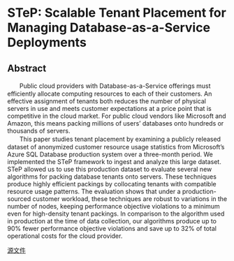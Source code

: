 # STeP: Scalable Tenant Placement for Managing Database-as-a-Service Deployments

## Abstract
　　Public cloud providers with Database-as-a-Service offerings must efficiently allocate computing resources to each of their customers. An effective assignment of tenants both reduces the number of physical servers in use and meets customer expectations at a price point that is competitive in the cloud market. For public cloud vendors like Microsoft and Amazon, this means packing millions of users’ databases onto hundreds or thousands of servers.  
　　This paper studies tenant placement by examining a publicly released dataset of anonymized customer resource usage statistics from Microsoft’s Azure SQL Database production system over a three-month period. We implemented the STeP framework to ingest and analyze this large dataset. STeP allowed us to use this production dataset to evaluate several new algorithms for packing database tenants onto servers. These techniques produce highly efficient packings by collocating tenants with compatible resource usage patterns. The evaluation shows that under a production-sourced customer workload, these techniques are robust to variations in the number of nodes, keeping performance objective violations to a minimum even for high-density tenant packings. In comparison to the algorithm used in production at the time of data collection, our algorithms produce up to 90% fewer performance objective violations and save up to 32% of total operational costs for the cloud provider.

[源文件](http://pan.baidu.com/s/1csuN2A)